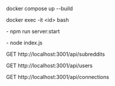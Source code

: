 docker compose up --build

docker exec -it \<id\> bash

  \- npm run server:start
  
  \- node index.js

GET http://localhost:3001/api/subreddits

GET http://localhost:3001/api/users

GET http://localhost:3001/api/connections
